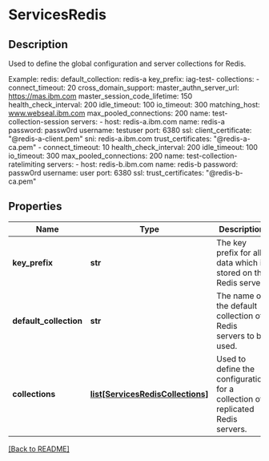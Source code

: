 # ServicesRedis

## Description

Used to define the global configuration and server collections for  Redis.

Example:
redis:
  default_collection: redis-a
  key_prefix: iag-test-
  collections:
    - connect_timeout: 20
      cross_domain_support:
        master_authn_server_url: https://mas.ibm.com
        master_session_code_lifetime: 150
      health_check_interval: 200
      idle_timeout: 100
      io_timeout: 300
      matching_host: www.webseal.ibm.com
      max_pooled_connections: 200
      name: test-collection-session
      servers:
      - host: redis-a.ibm.com
        name: redis-a
        password: passw0rd
        username: testuser
        port: 6380
        ssl:
          client_certificate: "@redis-a-client.pem"
          sni: redis-a.ibm.com
          trust_certificates: "@redis-a-ca.pem"
    - connect_timeout: 10
      health_check_interval: 200
      idle_timeout: 100
      io_timeout: 300
      max_pooled_connections: 200
      name: test-collection-ratelimiting
      servers:
      - host: redis-b.ibm.com
        name: redis-b
        password: passw0rd
        username: user
        port: 6380
        ssl:
          trust_certificates: "@redis-b-ca.pem"


## Properties

Name | Type | Description | Notes
------------ | ------------- | ------------- | -------------
**key\_prefix** | **str** | The key prefix for all data which is stored on the Redis server.  | [optional] 
**default\_collection** | **str** | The name of the default collection of Redis servers to be used.  | [optional] 
**collections** | [**list[ServicesRedisCollections]**](ServicesRedisCollections.md) | Used to define the configuration for a collection of replicated Redis servers.  | [optional] 

[[Back to README]](../README.md)



